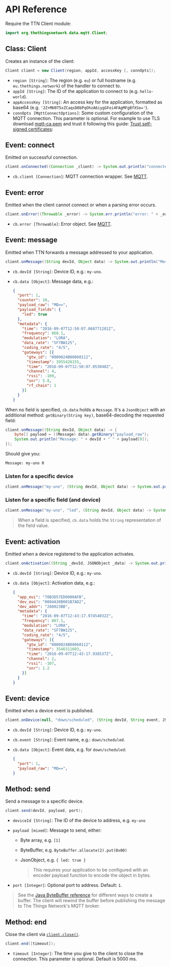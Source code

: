 # API Reference

Require the TTN Client module:

```java
import org.thethingsnetwork.data.mqtt.Client;
```

## Class: Client

Creates an instance of the client:

```java
Client client = new Client(region, appId, accessKey [, connOpts]);
```

* `region [String]`: The region (e.g. `eu`) or full hostname (e.g. `eu.thethings.network`) of the handler to connect to.
* `appId [String]`: The ID of the application to connect to (e.g. `hello-world`).
* `appAccessKey [String]`: An access key for the application, formatted as base64 (e.g. `'2Z+MU0T5xZCaqsD0bPqOhzA6iygGFoi4FAgMFgBfXSo='`).
* `connOpts [MqttConnectOptions]`: Some custom configuration of the MQTT connection. This parameter is optional. For example to use TLS download [mqtt-ca.pem](https://preview.console.thethingsnetwork.org/mqtt-ca.pem) and trust it following this guide: [Trust self-signed certificates](http://howardism.org/Technical/Java/SelfSignedCerts.html):

## Event: connect

Emitted on successful connection.

```java
client.onConnected((Connection _client) -> System.out.println("connected !"));
```

* `cb.client [Connection]`: MQTT connection wrapper. See [MQTT](http://www.eclipse.org/paho/files/javadoc/org/eclipse/paho/client/mqttv3/MqttClient.html).

## Event: error

Emitted when the client cannot connect or when a parsing error occurs.

```java
client.onError((Throwable _error) -> System.err.println("error: " + _error.getMessage()));
```

* `cb.error [Throwable]`: Error object. See [MQTT](https://docs.oracle.com/javase/8/docs/api/java/lang/Exception.html).

## Event: message

Emitted when TTN forwards a message addressed to your application.

```java
client.onMessage((String devId, Object data) -> System.out.println("Message: " + devId + " " + data));
```

* `cb.devId [String]`: Device ID, e.g.: `my-uno`.
* `cb.data [Object]`: Message data, e.g.:

  ```json
  {
    "port": 1,
    "counter": 10,
    "payload_raw": "MQ==",
    "payload_fields": {
      "led": true
    },
    "metadata": {
      "time": "2016-09-07T12:50:07.068771281Z",
      "frequency": 868.1,
      "modulation": "LORA",
      "data_rate": "SF7BW125",
      "coding_rate": "4/5",
      "gateways": [{
        "gtw_id": "0000024B08060112",
        "timestamp": 3955426155,
        "time": "2016-09-07T12:50:07.053048Z",
        "channel": 4,
        "rssi": -109,
        "snr": 5.8,
        "rf_chain": 1
      }]
    }
  }
  ```
  
When no field is specified, `cb.data` holds a `Message`. It's a `JsonObject` with an additional method: `getBinary(String key)`, base64-decoding the requested field:

```java
client.onMessage((String devId, Object data) -> {
    byte[] payload = ((Message) data).getBinary("payload_raw");
    System.out.println("Message: " + devId + " " + payload[0]);
});
```
Should give you:

```bash
Message: my-uno 0
```


### Listen for a specific device

```java
client.onMessage("my-uno", (String devId, Object data) -> System.out.println("Message: " + devId + " " + data));
```

### Listen for a specific field (and device)

```java
client.onMessage("my-uno", "led", (String devId, Object data) -> System.out.println("Message: " + devId + " " + data));
```
  > When a field is specified, `cb.data` holds the `String` representation of the field value.

## Event: activation

Emitted when a device registered to the application activates.

```java
client.onActivation((String _devId, JSONObject _data) -> System.out.println("Activation: " + _devId + ", data: " + _data));
```

* `cb.devId [String]`: Device ID, e.g.: `my-uno`.
* `cb.data [Object]`: Activation data, e.g.:

  ```json
  {
    "app_eui": "70B3D57ED0000AFB",
    "dev_eui": "0004A30B001B7AD2",
    "dev_addr": "260023BB",
    "metadata": {
      "time": "2016-09-07T12:43:17.97454032Z",
      "frequency": 867.1,
      "modulation": "LORA",
      "data_rate": "SF7BW125",
      "coding_rate": "4/5",
      "gateways": [{
        "gtw_id": "0000024B08060112",
        "timestamp": 3546311603,
        "time": "2016-09-07T12:43:17.938537Z",
        "channel": 2,
        "rssi": -107,
        "snr": 1.2
      }]
    }
  }
  ```

## Event: device

Emitted when a device event is published.

```java
client.onDevice(null, "down/scheduled", (String devId, String event, JSONObject data) -> System.out.println("Received event " + event + "for device " + devId));
```

* `cb.devId [String]`: Device ID, e.g.: `my-uno`.
* `cb.event [String]`: Event name, e.g.: `down/scheduled`.
* `cb.data [Object]`: Event data, e.g. for `down/scheduled`:

  ```json
  {
    "port": 1,
    "payload_raw": "MQ==",
  }
  ```

## Method: send

Send a message to a specific device.

```java
client.send(devId, payload, port);
```

*  `deviceId [String]`: The ID of the device to address, e.g. `my-uno`
*  `payload [mixed]`: Message to send, either:
    *  Byte array, e.g. `[1]`
    *  ByteBuffer, e.g. `ByteBuffer.allocate(2).put(0x00)`
    *  JsonObject, e.g. `{ led: true }`
    
        > This requires your application to be configured with an encoder payload function to encode the object in bytes.
        
*  `port [Integer]`: Optional port to address. Default: `1`.

> See the [Java ByteBuffer reference](https://docs.oracle.com/javase/8/docs/api/java/nio/ByteBuffer.html) for different ways to create a buffer. The client will rewind the buffer before publishing the message to The Things Network's MQTT broker.

## Method: end

Close the client via [`client.close()`](http://www.eclipse.org/paho/files/javadoc/org/eclipse/paho/client/mqttv3/MqttClient.html#close--).

```java
client.end([timeout]);
```

* `timeout [Integer]`: The time you give to the client to close the connection. This parameter is optional. Default is 5000 ms.

